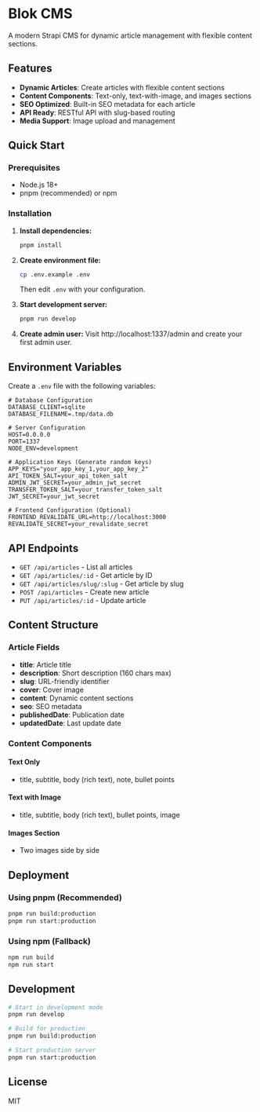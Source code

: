 # Blok CMS

A modern Strapi CMS for dynamic article management with flexible content sections.

## Features

- **Dynamic Articles**: Create articles with flexible content sections
- **Content Components**: Text-only, text-with-image, and images sections
- **SEO Optimized**: Built-in SEO metadata for each article
- **API Ready**: RESTful API with slug-based routing
- **Media Support**: Image upload and management

## Quick Start

### Prerequisites

- Node.js 18+ 
- pnpm (recommended) or npm

### Installation

1. **Install dependencies:**
   ```bash
   pnpm install
   ```

2. **Create environment file:**
   ```bash
   cp .env.example .env
   ```
   
   Then edit `.env` with your configuration.

3. **Start development server:**
   ```bash
   pnpm run develop
   ```

4. **Create admin user:**
   Visit http://localhost:1337/admin and create your first admin user.

## Environment Variables

Create a `.env` file with the following variables:

```env
# Database Configuration
DATABASE_CLIENT=sqlite
DATABASE_FILENAME=.tmp/data.db

# Server Configuration
HOST=0.0.0.0
PORT=1337
NODE_ENV=development

# Application Keys (Generate random keys)
APP_KEYS="your_app_key_1,your_app_key_2"
API_TOKEN_SALT=your_api_token_salt
ADMIN_JWT_SECRET=your_admin_jwt_secret
TRANSFER_TOKEN_SALT=your_transfer_token_salt
JWT_SECRET=your_jwt_secret

# Frontend Configuration (Optional)
FRONTEND_REVALIDATE_URL=http://localhost:3000
REVALIDATE_SECRET=your_revalidate_secret
```

## API Endpoints

- `GET /api/articles` - List all articles
- `GET /api/articles/:id` - Get article by ID
- `GET /api/articles/slug/:slug` - Get article by slug
- `POST /api/articles` - Create new article
- `PUT /api/articles/:id` - Update article

## Content Structure

### Article Fields

- **title**: Article title
- **description**: Short description (160 chars max)
- **slug**: URL-friendly identifier
- **cover**: Cover image
- **content**: Dynamic content sections
- **seo**: SEO metadata
- **publishedDate**: Publication date
- **updatedDate**: Last update date

### Content Components

#### Text Only
- title, subtitle, body (rich text), note, bullet points

#### Text with Image  
- title, subtitle, body (rich text), bullet points, image

#### Images Section
- Two images side by side

## Deployment

### Using pnpm (Recommended)

```bash
pnpm run build:production
pnpm run start:production
```

### Using npm (Fallback)

```bash
npm run build
npm run start
```

## Development

```bash
# Start in development mode
pnpm run develop

# Build for production
pnpm run build:production

# Start production server
pnpm run start:production
```

## License

MIT